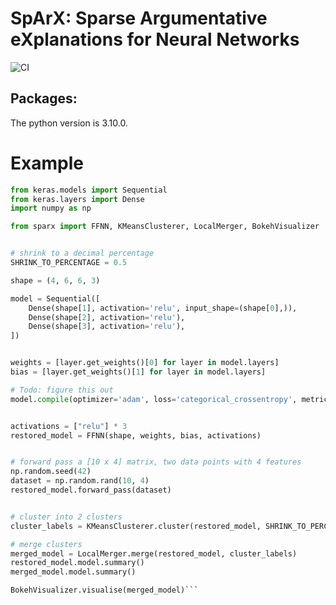 # SpArX: Sparse Argumentative eXplanations for Neural Networks

![CI](https://github.com/SpArX-Group-10/SpArX/actions/workflows/pylint.yml/badge.svg)

## Packages:

The python version is 3.10.0.

# Example

````python
from keras.models import Sequential
from keras.layers import Dense
import numpy as np

from sparx import FFNN, KMeansClusterer, LocalMerger, BokehVisualizer


# shrink to a decimal percentage
SHRINK_TO_PERCENTAGE = 0.5

shape = (4, 6, 6, 3)

model = Sequential([
    Dense(shape[1], activation='relu', input_shape=(shape[0],)),
    Dense(shape[2], activation='relu'),
    Dense(shape[3], activation='relu'),
])


weights = [layer.get_weights()[0] for layer in model.layers]
bias = [layer.get_weights()[1] for layer in model.layers]

# Todo: figure this out
model.compile(optimizer='adam', loss='categorical_crossentropy', metrics=['accuracy'])


activations = ["relu"] * 3
restored_model = FFNN(shape, weights, bias, activations)


# forward pass a [10 x 4] matrix, two data points with 4 features
np.random.seed(42)
dataset = np.random.rand(10, 4)
restored_model.forward_pass(dataset)


# cluster into 2 clusters
cluster_labels = KMeansClusterer.cluster(restored_model, SHRINK_TO_PERCENTAGE)

# merge clusters
merged_model = LocalMerger.merge(restored_model, cluster_labels)
restored_model.model.summary()
merged_model.model.summary()

BokehVisualizer.visualise(merged_model)```
````
